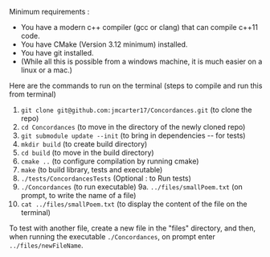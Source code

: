 Minimum requirements : 
 - You have a modern c++ compiler (gcc or clang) that can compile c++11 code.
 - You have CMake (Version 3.12 minimum) installed.
 - You have git installed.
 - (While all this is possible from a windows machine, it is much easier on a linux or a mac.)

Here are the commands to run on the terminal (steps to compile and run this from terminal)
1. `git clone git@github.com:jmcarter17/Concordances.git` (to clone the repo)
2. `cd Concordances` (to move in the directory of the newly cloned repo) 
3. `git submodule update --init` (to bring in dependencies -- for tests)
4. `mkdir build` (to create build directory)
5. `cd build` (to move in the build directory)
6. `cmake ..` (to configure compilation by running cmake) 
7. `make` (to build library, tests and executable) 
8. `./tests/ConcordancesTests` (Optional : to Run tests) 
9. `./Concordances` (to run executable)
9a. `../files/smallPoem.txt` (on prompt, to write the name of a file)
10. `cat ../files/smallPoem.txt` (to display the content of the file on the terminal)

To test with another file, create a new file in the "files" directory, and then,
when running the executable `./Concordances`, on prompt enter `../files/newFileName`.
